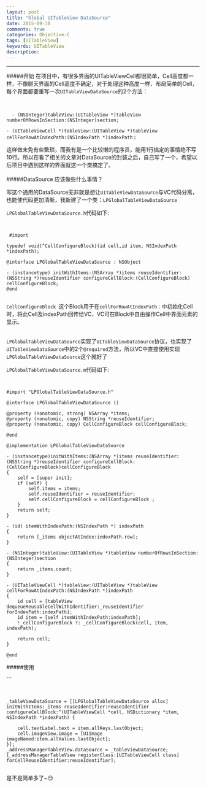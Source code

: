 ```yaml
---
layout: post
title: "Global UITableView DataSource"
date: 2015-09-30
comments: true
categories: Objective-C
tags: [UITableView]
keywords: UITableView
description: 
---
```


<!--<img src="http://7xl8q7.com1.z0.glb.clouddn.com/Coredata_Create.png" width="900" height="600">-->

---
#####开始
在项目中，有很多界面的UITableViewCell都很简单，Cell高度都一样，不像聊天界面的Cell高度不确定，对于处理这种高度一样、布局简单的Cell，每个界面都要重写一次`UITableViewDataSource`的2个方法：
  <br><br>
  
  <pre><code class="hljs javascript">
  - (NSInteger)tableView:(UITableView *)tableView numberOfRowsInSection:(NSInteger)section;

- (UITableViewCell *)tableView:(UITableView *)tableView cellForRowAtIndexPath:(NSIndexPath *)indexPath；
</code></pre>

这样做未免有些繁琐，而我有是一个比较懒的程序员，能用1行搞定的事情绝不写10行。所以在看了相关的文章对DataSource的封装之后，自己写了一个，希望以后项目中遇到这样的界面就这一个类搞定了。
<br><br>
#####DataSource 应该做些什么事情？

写这个通用的DataSource无非就是想让`UITableViewDataSource`与VC代码分离，也能使代码更加清晰，我新建了一个类：`LPGlobalTableViewDataSource`

 `LPGlobalTableViewDataSource.h`代码如下:
 
<pre><code class="hljs javascript">
 
 #import <Foundation/Foundation.h>

typedef void(^CellConfigureBlock)(id cell,id item, NSIndexPath *indexPath);

@interface LPGlobalTableViewDataSource : NSObject<UITableViewDataSource>

- (instancetype) initWithItems:(NSArray *)items reuseIdentifier:(NSString *)reuseIdentifier configureCellBlock:(CellConfigureBlock) cellConfigureBlock;
@end
 </code></pre>
 
  `CellConfigureBlock `这个Block用于在`cellForRowAtIndexPath：`中初始化Cell时，将此Cell及indexPath回传给VC，VC可在Block中自由操作Cell中界面元素的显示。
  <br><br>
  
  `LPGlobalTableViewDataSource`实现了`UITableViewDataSource`协议，也实现了`UITableViewDataSource`中的2个`@required`方法，所以VC中直接使用实现`LPGlobalTableViewDataSource`这个就好了
  
  
 `LPGlobalTableViewDataSource.m`代码如下:
  
<pre><code class="hljs javascript">

#import "LPGlobalTableViewDataSource.h"

@interface LPGlobalTableViewDataSource ()

@property (nonatomic, strong) NSArray *items;
@property (nonatomic, copy) NSString *reuseIdentifier;
@property (nonatomic, copy) CellConfigureBlock cellConfigureBlock;

@end

@implementation LPGlobalTableViewDataSource

- (instancetype)initWithItems:(NSArray *)items reuseIdentifier:(NSString *)reuseIdentifier configureCellBlock:(CellConfigureBlock)cellConfigureBlock
{
    self = [super init];
    if (self) {
        self.items = items;
        self.reuseIdentifier = reuseIdentifier;
        self.cellConfigureBlock = cellConfigureBlock ;
    }
    return self;
}

- (id) itemWithIndexPath:(NSIndexPath *) indexPath
{
    return [_items objectAtIndex:indexPath.row];
}

- (NSInteger)tableView:(UITableView *)tableView numberOfRowsInSection:(NSInteger)section
{
    return _items.count;
}

- (UITableViewCell *)tableView:(UITableView *)tableView cellForRowAtIndexPath:(NSIndexPath *)indexPath
{
    id cell = [tableView dequeueReusableCellWithIdentifier:_reuseIdentifier forIndexPath:indexPath];
    id item = [self itemWithIndexPath:indexPath];
    !_cellConfigureBlock ?: _cellConfigureBlock(cell, item, indexPath);
    
    return cell;
}

@end
</code></pre>

#####使用

<!---->```
<pre><code class="hljs objective-c">
 
_tableViewDataSource = [[LPGlobalTableViewDataSource alloc] initWithItems:_items reuseIdentifier:reuseIdentifier configureCellBlock:^(UITableViewCell *cell, NSDictionary *item, NSIndexPath *indexPath) {
        
	cell.textLabel.text = item.allKeys.lastObject;
	cell.imageView.image = [UIImage imageNamed:item.allValues.lastObject];
}];
_addressManagerTableView.dataSource = _tableViewDataSource;
[_addressManagerTableView registerClass:[UITableViewCell class] forCellReuseIdentifier:reuseIdentifier];

</code></pre>
是不是简单多了~😏